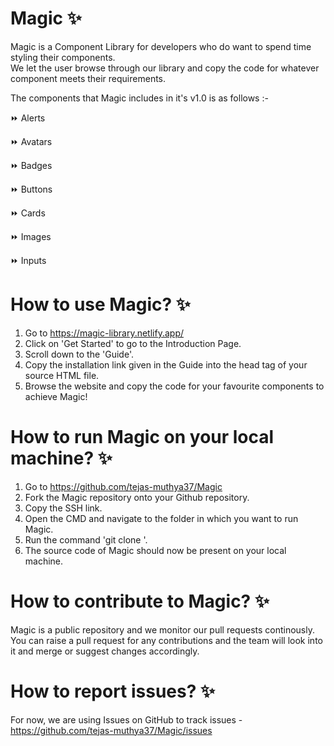 
# Magic ✨


Magic is a Component Library for developers who do want to spend time styling their components.  
We let the user browse through our library and copy the code for whatever component meets their requirements.


The components that Magic includes in it's v1.0 is as follows :- 

⏩ Alerts

⏩ Avatars

⏩ Badges

⏩ Buttons

⏩ Cards

⏩ Images

⏩ Inputs


# How to use Magic? ✨

1. Go to https://magic-library.netlify.app/
2. Click on 'Get Started' to go to the Introduction Page.
3. Scroll down to the 'Guide'.
4. Copy the installation link given in the Guide into the head tag of your source HTML file.
5. Browse the website and copy the code for your favourite components to achieve Magic!


# How to run Magic on your local machine? ✨

1. Go to https://github.com/tejas-muthya37/Magic
2. Fork the Magic repository onto your Github repository.
3. Copy the SSH link.
4. Open the CMD and navigate to the folder in which you want to run Magic.
5. Run the command 'git clone <Enter the SSH copied from forked repository>'.
6. The source code of Magic should now be present on your local machine.

  
# How to contribute to Magic? ✨
  
Magic is a public repository and we monitor our pull requests continously. 
You can raise a pull request for any contributions and the team will look into it and merge or suggest changes accordingly.


# How to report issues? ✨
  
For now, we are using Issues on GitHub to track issues - https://github.com/tejas-muthya37/Magic/issues
